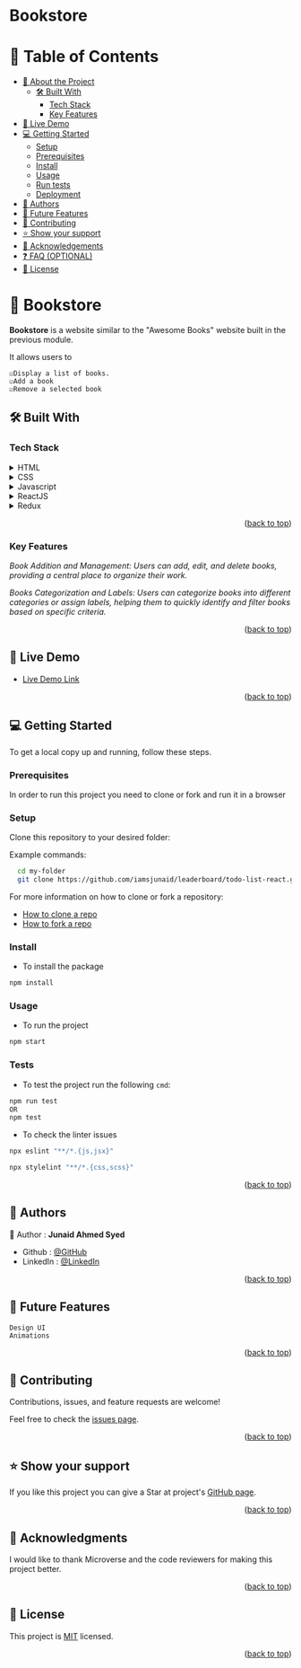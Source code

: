 
<a id="readme-top"></a>

# Bookstore

# 📗 Table of Contents

- [📖 About the Project](#about-project)
  - [🛠 Built With](#built-with)
    - [Tech Stack](#tech-stack)
    - [Key Features](#key-features)
- [🚀 Live Demo](#live-demo)
- [💻 Getting Started](#getting-started)
  - [Setup](#setup)
  - [Prerequisites](#prerequisites)
  - [Install](#install)
  - [Usage](#usage)
  - [Run tests](#run-tests)
  - [Deployment](#triangular_flag_on_post-deployment)
- [👥 Authors](#authors)
- [🔭 Future Features](#future-features)
- [🤝 Contributing](#contributing)
- [⭐️ Show your support](#support)
- [🙏 Acknowledgements](#acknowledgements)
- [❓ FAQ (OPTIONAL)](#faq)
- [📝 License](#license)

<!-- PROJECT DESCRIPTION -->

# 📖 Bookstore <a name="about-project"></a>

**Bookstore** is a website similar to the "Awesome Books" website built in the previous module.

It allows users to 

    ☑️Display a list of books.
    ☑️Add a book
    ☑️Remove a selected book
      
 
## 🛠 Built With <a name="built-with"></a>

### Tech Stack <a name="tech-stack"></a>

<details>
  <summary>HTML</summary>
  <ul>
    <li><a href="https://developer.mozilla.org/en-US/docs/Web/HTML">HTML5</a></li>
  </ul>
</details>

<details>
<summary>CSS</summary>
  <ul>
    <li><a href="https://developer.mozilla.org/en-US/docs/Web/CSS">CSS3</a></li>
  </ul>
</details>

<details>
  <summary>Javascript</summary>
  <ul>
    <li><a href="https://developer.mozilla.org/en-US/docs/Web/JavaScript">Javascript</a></li>
  </ul>
</details>

<details>
  <summary>ReactJS</summary>
  <ul>
    <li><a href="https://legacy.reactjs.org/docs/getting-started.html">ReactJS</a></li>
  </ul>
</details>

<details>
  <summary>Redux</summary>
  <ul>
    <li><a href="https://redux.js.org/">Redux</a></li>
  </ul>
</details>

<p align="right">(<a href="#readme-top">back to top</a>)</p>

### Key Features <a name="key-features"></a>

*Book Addition and Management: Users can add, edit, and delete books, providing a central place to organize their work.*<br>

*Books Categorization and Labels: Users can categorize books into different categories or assign labels, helping them to quickly identify and filter books based on specific criteria.*

<p align="right">(<a href="#readme-top">back to top</a>)</p>

## 🚀 Live Demo <a name="live-demo"></a>

- [Live Demo Link]()

<p align="right">(<a href="#readme-top">back to top</a>)</p>

## 💻 Getting Started <a name="getting-started"></a>

To get a local copy up and running, follow these steps.

### Prerequisites

In order to run this project you need to clone or fork and run it in a browser

### Setup

Clone this repository to your desired folder:

Example commands:

```sh
  cd my-folder
  git clone https://github.com/iamsjunaid/leaderboard/todo-list-react.git
```
For more information on how to clone or fork a repository:
- <a href="https://docs.github.com/en/repositories/creating-and-managing-repositories/cloning-a-repository">How to clone a repo</a>
- <a href="https://docs.github.com/en/get-started/quickstart/fork-a-repo">How to fork a repo</a>

### Install

- To install the package 
```sh
npm install
```

### Usage

- To run the project

```sh
npm start
```

### Tests

- To test the project run the following `cmd`:

```sh
npm run test
OR
npm test
```

- To check the linter issues

```sh
npx eslint "**/*.{js,jsx}"
``` 

```sh
npx stylelint "**/*.{css,scss}"
```

<p align="right">(<a href="#readme-top">back to top</a>)</p>

<!-- AUTHORS -->

## 👥 Authors <a name="authors"></a>

👤 Author : **Junaid Ahmed Syed**

- Github : [@GitHub](https://github.com/iamsjunaid)
- LinkedIn : [@LinkedIn](https://www.linkedin.com/in/junaid-syed-058b2779/)

<p align="right">(<a href="#readme-top">back to top</a>)</p>

## 🔭 Future Features <a name="future-features"></a>


    Design UI
    Animations

<p align="right">(<a href="#readme-top">back to top</a>)</p>

## 🤝 Contributing <a name="contributing"></a>

Contributions, issues, and feature requests are welcome!

Feel free to check the [issues page](https://github.com/iamsjunaid/bookstore/issues ).

<p align="right">(<a href="#readme-top">back to top</a>)</p>

## ⭐️ Show your support <a name="support"></a>

If you like this project you can give a Star at project's [GitHub page](https://github.com/iamsjunaid/bookstore).

<p align="right">(<a href="#readme-top">back to top</a>)</p>

## 🙏 Acknowledgments <a name="acknowledgements"></a>

I would like to thank Microverse and the code reviewers for making this project better.

<p align="right">(<a href="#readme-top">back to top</a>)</p>

## 📝 License <a name="license"></a>

This project is [MIT](https://github.com/iamsjunaid/Bookstore/blob/main/LICENSE) licensed.

<p align="right">(<a href="#readme-top">back to top</a>)</p>

